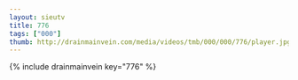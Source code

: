 ```yaml
--- 
layout: sieutv
title: 776
tags: ["000"]
thumb: http://drainmainvein.com/media/videos/tmb/000/000/776/player.jpg
---
```

{% include drainmainvein key="776" %} 
